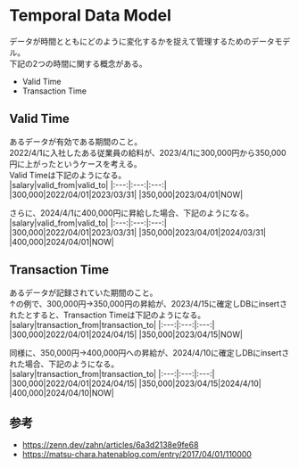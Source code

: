 # Temporal Data Model
データが時間とともにどのように変化するかを捉えて管理するためのデータモデル。  
下記の2つの時間に関する概念がある。
- Valid Time
- Transaction Time

## Valid Time
あるデータが有効である期間のこと。  
2022/4/1に入社したある従業員の給料が、2023/4/1に300,000円から350,000円に上がったというケースを考える。  
Valid Timeは下記のようになる。  
|salary|valid_from|valid_to|
|:---:|:---:|:---:|
|300,000|2022/04/01|2023/03/31|
|350,000|2023/04/01|NOW|

さらに、2024/4/1に400,000円に昇給した場合、下記のようになる。
|salary|valid_from|valid_to|
|:---:|:---:|:---:|
|300,000|2022/04/01|2023/03/31|
|350,000|2023/04/01|2024/03/31|
|400,000|2024/04/01|NOW|

## Transaction Time
あるデータが記録されていた期間のこと。  
↑の例で、300,000円→350,000円の昇給が、2023/4/15に確定しDBにinsertされたとすると、Transaction Timeは下記のようになる。  
|salary|transaction_from|transaction_to|
|:---:|:---:|:---:|
|300,000|2022/04/01|2024/04/15|
|350,000|2023/04/15|NOW|

同様に、350,000円→400,000円への昇給が、2024/4/10に確定しDBにinsertされた場合、下記のようになる。  
|salary|transaction_from|transaction_to|
|:---:|:---:|:---:|
|300,000|2022/04/01|2024/04/15|
|350,000|2023/04/15|2024/4/10|
|400,000|2024/04/10|NOW|

## 参考
- https://zenn.dev/zahn/articles/6a3d2138e9fe68
- https://matsu-chara.hatenablog.com/entry/2017/04/01/110000
